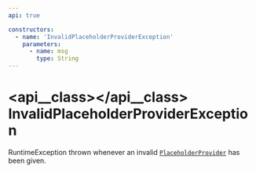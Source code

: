 ```yaml
---
api: true

constructors:
  - name: 'InvalidPlaceholderProviderException'
    parameters:
      - name: msg
        type: String
---
```


# <api__class></api__class> InvalidPlaceholderProviderException

RuntimeException thrown whenever an invalid [`PlaceholderProvider`](../placeholderprovider.md) has been given.